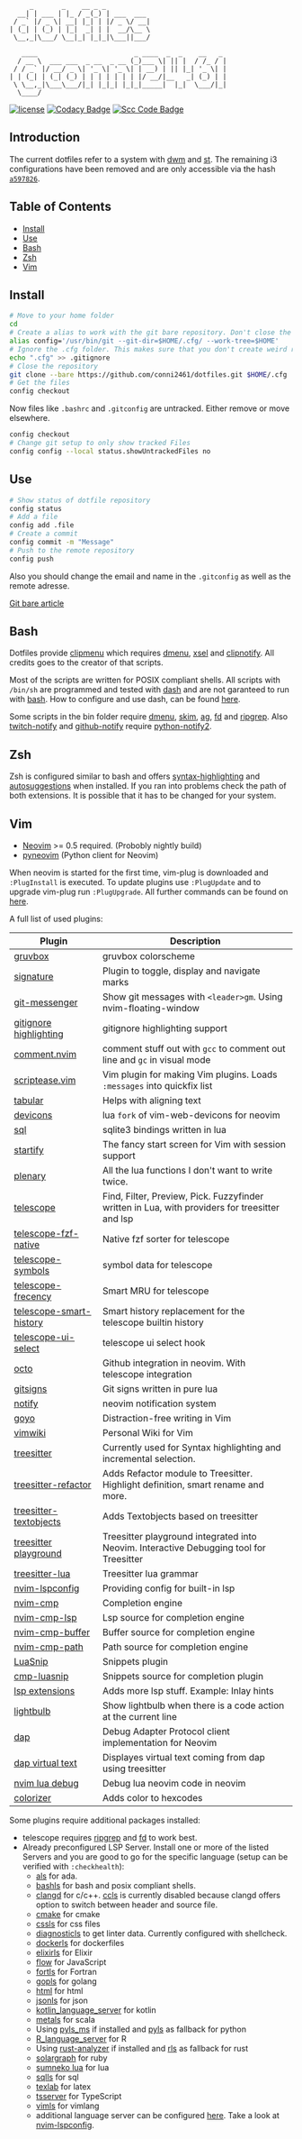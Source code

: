          _       _    __ _ _
      __| | ___ | |_ / _(_) | ___  ___
     / _` |/ _ \| __| |_| | |/ _ \/ __|
    | (_| | (_) | |_|  _| | |  __/\__ \
     \__,_|\___/ \__|_| |_|_|\___||___/

       ____                        _ ____  _  _    __   _
      / __ \  ___ ___  _ __  _ __ (_)___ \| || |  / /_ / |
     / / _` |/ __/ _ \| '_ \| '_ \| | __) | || |_| '_ \| |
    | | (_| | (_| (_) | | | | | | | |/ __/|__   _| (_) | |
     \ \__,_|\___\___/|_| |_|_| |_|_|_____|  |_|  \___/|_|
      \____/

[![license](https://img.shields.io/github/license/conni2461/dotfiles.svg?style=flat-square)](https://github.com/conni2461/dotfiles/blob/master/LICENSE)
[![Codacy Badge](https://api.codacy.com/project/badge/Grade/ef9d3503d02343ac8f6d1c0a7eb25d66)](https://app.codacy.com/app/Conni2461/dotfiles?utm_source=github.com&utm_medium=referral&utm_content=Conni2461/dotfiles&utm_campaign=Badge_Grade_Dashboard)
[![Scc Code Badge](https://sloc.xyz/github/conni2461/dotfiles?category=code)](https://github.com/conni2461/dotfiles)

## Introduction

The current dotfiles refer to a system with [dwm](https://github.com/conni2461/dwm) and [st](https://github.com/conni2461/st). The remaining i3 configurations have been removed and are only accessible via the hash <code><a href="https://github.com/Conni2461/dotfiles/tree/a5978268a8b37fce1549b6658446bee8372d7442">a597826</a></code>.

## Table of Contents

- [Install](#Install)
- [Use](#Use)
- [Bash](#Bash)
- [Zsh](#Zsh)
- [Vim](#Vim)

## Install

```sh
# Move to your home folder
cd
# Create a alias to work with the git bare repository. Don't close the bash session or you have to run this command again.
alias config='/usr/bin/git --git-dir=$HOME/.cfg/ --work-tree=$HOME'
# Ignore the .cfg folder. This makes sure that you don't create weird recursion problems
echo ".cfg" >> .gitignore
# Close the repository
git clone --bare https://github.com/conni2461/dotfiles.git $HOME/.cfg
# Get the files
config checkout
```

Now files like `.bashrc` and `.gitconfig` are untracked. Either remove or move elsewhere.

```sh
config checkout
# Change git setup to only show tracked Files
config config --local status.showUntrackedFiles no
```

## Use

```sh
# Show status of dotfile repository
config status
# Add a file
config add .file
# Create a commit
config commit -m "Message"
# Push to the remote repository
config push
```

Also you should change the email and name in the `.gitconfig` as well as the remote adresse.

[Git bare article](https://www.atlassian.com/git/tutorials/dotfiles)

## Bash

Dotfiles provide [clipmenu](https://github.com/cdown/clipmenu) which requires [dmenu](https://tools.suckless.org/dmenu/), [xsel](http://www.vergenet.net/~conrad/software/xsel/) and [clipnotify](https://github.com/cdown/clipnotify).
All credits goes to the creator of that scripts.

Most of the scripts are written for POSIX compliant shells. All scripts with `/bin/sh` are programmed and tested with [dash](http://gondor.apana.org.au/~herbert/dash/) and are not garanteed to run with [bash](https://www.gnu.org/software/bash/bash.html). How to configure and use dash, can be found [here](https://wiki.archlinux.org/index.php/Dash).

Some scripts in the bin folder require [dmenu](https://tools.suckless.org/dmenu/), [skim](https://github.com/lotabout/skim), [ag](https://github.com/ggreer/the_silver_searcher), [fd](https://github.com/sharkdp/fd) and [ripgrep](https://github.com/BurntSushi/ripgrep).
Also [twitch-notify](bin/croncmds/twitch-notify.py) and [github-notify](bin/croncmds/github-notify.py) require [python-notify2](https://pypi.org/project/notify2/).

## Zsh

Zsh is configured similar to bash and offers [syntax-highlighting](https://github.com/zsh-users/zsh-syntax-highlighting) and [autosuggestions](https://github.com/zsh-users/zsh-autosuggestions) when installed.
If you ran into problems check the path of both extensions. It is possible that it has to be changed for your system.

## Vim

- [Neovim](https://github.com/neovim/neovim/) >= 0.5 required. (Probobly nightly build)
- [pyneovim](https://github.com/neovim/pynvim) (Python client for Neovim)

When neovim is started for the first time, vim-plug is downloaded and `:PlugInstall` is executed.
To update plugins use `:PlugUpdate` and to upgrade vim-plug run `:PlugUpgrade`.
All further commands can be found on [here](https://github.com/junegunn/vim-plug).

A full list of used plugins:

| Plugin                                                                                     | Description                                                                                     |
| ------------------------------------------------------------------------------------------ | ----------------------------------------------------------------------------------------------- |
| [gruvbox](https://github.com/morhetz/gruvbox)                                              | gruvbox colorscheme                                                                             |
| [signature](https://github.com/kshenoy/vim-signature)                                      | Plugin to toggle, display and navigate marks                                                    |
| [git-messenger](https://github.com/rhysd/git-messenger.vim)                                | Show git messages with `<leader>gm`. Using nvim-floating-window                                 |
| [gitignore highlighting](https://github.com/gisphm/vim-gitignore)                          | gitignore highlighting support                                                                  |
| [comment.nvim](https://github.com/numToStr/comment.nvim)                                   | comment stuff out with `gcc` to comment out line and `gc` in visual mode                        |
| [scriptease.vim](https://github.com/tpope/vim-scriptease)                                  | Vim plugin for making Vim plugins. Loads `:messages` into quickfix list                         |
| [tabular](https://github.com/godlygeek/tabular)                                            | Helps with aligning text                                                                        |
| [devicons](https://github.com/kyazdani42/nvim-web-devicons)                                | lua `fork` of vim-web-devicons for neovim                                                       |
| [sql](https://github.com/tami5/sql.nvim)                                                   | sqlite3 bindings written in lua                                                                 |
| [startify](https://github.com/mhinz/vim-startify)                                          | The fancy start screen for Vim with session support                                             |
| [plenary](https://github.com/nvim-lua/plenary.nvim)                                        | All the lua functions I don't want to write twice.                                              |
| [telescope](https://github.com/nvim-telescope/telescope.nvim)                              | Find, Filter, Preview, Pick. Fuzzyfinder written in Lua, with providers for treesitter and lsp  |
| [telescope-fzf-native](https://github.com/nvim-telescope/telescope-fzf-native.nvim)        | Native fzf sorter for telescope                                                                 |
| [telescope-symbols](https://github.com/nvim-telescope/telescope-symbols.nvim)              | symbol data for telescope                                                                       |
| [telescope-frecency](https://github.com/nvim-telescope/telescope-frecency.nvim)            | Smart MRU for telescope                                                                         |
| [telescope-smart-history](https://github.com/nvim-telescope/telescope-smart-history.nvim)  | Smart history replacement for the telescope builtin history                                     |
| [telescope-ui-select](https://github.com/nvim-telescope/telescope-ui-select.nvim)          | telescope ui select hook                                                                        |
| [octo](https://github.com/pwntester/octo.nvim)                                             | Github integration in neovim. With telescope integration                                        |
| [gitsigns](https://github.com/lewis6991/gitsigns.nvim)                                     | Git signs written in pure lua                                                                   |
| [notify](https://github.com/rcarriga/nvim-notify)                                          | neovim notification system                                                                      |
| [goyo](https://github.com/junegunn/goyo.vim)                                               | Distraction-free writing in Vim                                                                 |
| [vimwiki](https://github.com/vimwiki/vimwiki)                                              | Personal Wiki for Vim                                                                           |
| [treesitter](https://github.com/nvim-treesitter/nvim-treesitter)                           | Currently used for Syntax highlighting and incremental selection.                               |
| [treesitter-refactor](https://github.com/nvim-treesitter/nvim-treesitter-refactor)         | Adds Refactor module to Treesitter. Highlight definition, smart rename and more.                |
| [treesitter-textobjects](https://github.com/nvim-treesitter/nvim-treesitter-textobjects)   | Adds Textobjects based on treesitter                                                            |
| [treesitter playground](https://github.com/nvim-treesitter/playground)                     | Treesitter playground integrated into Neovim. Interactive Debugging tool for Treesitter         |
| [treesitter-lua](https://github.com/tjdevries/tree-sitter-lua)                             | Treesitter lua grammar                                                                          |
| [nvim-lspconfig](https://github.com/neovim/nvim-lspconfig)                                 | Providing config for built-in lsp                                                               |
| [nvim-cmp](https://github.com/hrsh7th/nvim-cmp)                                            | Completion engine                                                                               |
| [nvim-cmp-lsp](https://github.com/hrsh7th/cmp-nvim-lsp)                                    | Lsp source for completion engine                                                                |
| [nvim-cmp-buffer](https://github.com/hrsh7th/cmp-buffer)                                   | Buffer source for completion engine                                                             |
| [nvim-cmp-path](https://github.com/hrsh7th/cmp-path)                                       | Path source for completion engine                                                               |
| [LuaSnip](https://github.com/L3MON4D3/LuaSnip)                                             | Snippets plugin                                                                                 |
| [cmp-luasnip](https://github.com/saadparwaiz1/cmp_luasnip)                                 | Snippets source for completion plugin                                                           |
| [lsp extensions](https://github.com/tjdevries/lsp_extensions.nvim)                         | Adds more lsp stuff. Example: Inlay hints                                                       |
| [lightbulb](https://github.com/kosayoda/nvim-lightbulb)                                    | Show lightbulb when there is a code action at the current line                                  |
| [dap](https://github.com/mfussenegger/nvim-dap)                                            | Debug Adapter Protocol client implementation for Neovim                                         |
| [dap virtual text](https://github.com/theHamsta/nvim-dap-virtual-text)                     | Displayes virtual text coming from dap using treesitter                                         |
| [nvim lua debug](https://github.com/jbyuki/one-small-step-for-vimkind)                     | Debug lua neovim code in neovim                                                                 |
| [colorizer](https://github.com/norcalli/nvim-colorizer.lua)                                | Adds color to hexcodes                                                                          |

Some plugins require additional packages installed:

- telescope requires [ripgrep](https://github.com/BurntSushi/ripgrep) and [fd](https://github.com/sharkdp/fd) to work best.
- Already preconfigured LSP Server. Install one or more of the listed Servers and you are good to go for the specific language (setup can be verified with `:checkhealth`):
  - [als](https://github.com/AdaCore/ada_language_server) for ada.
  - [bashls](https://github.com/bash-lsp/bash-language-server) for bash and posix compliant shells.
  - [clangd](https://clangd.llvm.org/) for c/c++. [ccls](https://github.com/MaskRay/ccls) is currently disabled because clangd offers option to switch between header and source file.
  - [cmake](https://github.com/regen100/cmake-language-server) for cmake
  - [cssls](https://github.com/vscode-langservers/vscode-css-languageserver-bin) for css files
  - [diagnosticls](https://github.com/iamcco/diagnostic-languageserver) to get linter data. Currently configured with shellcheck.
  - [dockerls](https://github.com/rcjsuen/dockerfile-language-server-nodejs) for dockerfiles
  - [elixirls](https://github.com/elixir-lsp/elixir-ls) for Elixir
  - [flow](https://github.com/facebook/flow) for JavaScript
  - [fortls](https://github.com/hansec/fortran-language-server) for Fortran
  - [gopls](https://github.com/golang/tools/tree/master/gopls) for golang
  - [html](https://github.com/vscode-langservers/vscode-html-languageserver-bin) for html
  - [jsonls](https://github.com/vscode-langservers/vscode-json-languageserver) for json
  - [kotlin_language_server](https://github.com/fwcd/kotlin-language-server) for kotlin
  - [metals](https://scalameta.org/metals/) for scala
  - Using [pyls_ms](https://github.com/Microsoft/python-language-server) if installed and [pyls](https://github.com/palantir/python-language-server) as fallback for python
  - [R_language_server](https://github.com/REditorSupport/languageserver) for R
  - Using [rust-analyzer](https://github.com/rust-analyzer/rust-analyzer) if installed and [rls](https://github.com/rust-lang/rls) as fallback for rust
  - [solargraph](https://solargraph.org/) for ruby
  - [sumneko lua](https://github.com/sumneko/lua-language-server) for lua
  - [sqlls](https://github.com/joe-re/sql-language-server) for sql
  - [texlab](https://github.com/latex-lsp/texlab) for latex
  - [tsserver](https://github.com/theia-ide/typescript-language-server) for TypeScript
  - [vimls](https://github.com/iamcco/vim-language-server) for vimlang
  - additional language server can be configured [here](.config/nvim/lua/module/lsp.lua). Take a look at [nvim-lspconfig](https://github.com/neovim/nvim-lspconfig).

